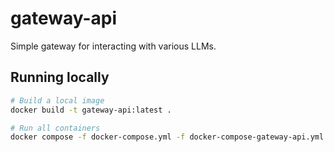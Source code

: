 # gateway-api

Simple gateway for interacting with various LLMs.

## Running locally

```bash
# Build a local image
docker build -t gateway-api:latest .

# Run all containers
docker compose -f docker-compose.yml -f docker-compose-gateway-api.yml up
```
